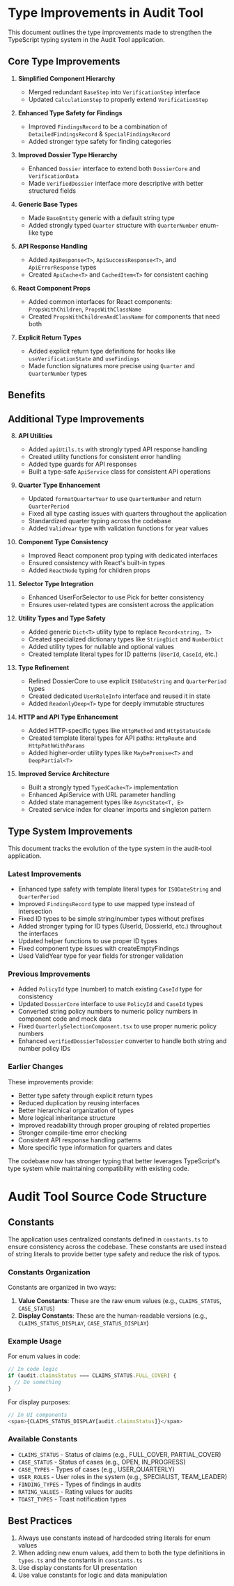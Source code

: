 # Type Improvements in Audit Tool

This document outlines the type improvements made to strengthen the TypeScript typing system in the Audit Tool application.

## Core Type Improvements

1. **Simplified Component Hierarchy**
   - Merged redundant `BaseStep` into `VerificationStep` interface
   - Updated `CalculationStep` to properly extend `VerificationStep`

2. **Enhanced Type Safety for Findings**
   - Improved `FindingsRecord` to be a combination of `DetailedFindingsRecord` & `SpecialFindingsRecord`
   - Added stronger type safety for finding categories

3. **Improved Dossier Type Hierarchy**
   - Enhanced `Dossier` interface to extend both `DossierCore` and `VerificationData`
   - Made `VerifiedDossier` interface more descriptive with better structured fields

4. **Generic Base Types**
   - Made `BaseEntity` generic with a default string type
   - Added strongly typed `Quarter` structure with `QuarterNumber` enum-like type 

5. **API Response Handling**
   - Added `ApiResponse<T>`, `ApiSuccessResponse<T>`, and `ApiErrorResponse` types
   - Created `ApiCache<T>` and `CachedItem<T>` for consistent caching

6. **React Component Props**
   - Added common interfaces for React components: `PropsWithChildren`, `PropsWithClassName`
   - Created `PropsWithChildrenAndClassName` for components that need both

7. **Explicit Return Types**
   - Added explicit return type definitions for hooks like `useVerificationState` and `useFindings`
   - Made function signatures more precise using `Quarter` and `QuarterNumber` types

## Benefits

## Additional Type Improvements

8. **API Utilities**
   - Added `apiUtils.ts` with strongly typed API response handling
   - Created utility functions for consistent error handling
   - Added type guards for API responses
   - Built a type-safe `ApiService` class for consistent API operations

9. **Quarter Type Enhancement**
   - Updated `formatQuarterYear` to use `QuarterNumber` and return `QuarterPeriod`
   - Fixed all type casting issues with quarters throughout the application
   - Standardized quarter typing across the codebase
   - Added `ValidYear` type with validation functions for year values

10. **Component Type Consistency**
    - Improved React component prop typing with dedicated interfaces
    - Ensured consistency with React's built-in types
    - Added `ReactNode` typing for children props
    
11. **Selector Type Integration**
    - Enhanced UserForSelector to use Pick<User> for better consistency
    - Ensures user-related types are consistent across the application
    
12. **Utility Types and Type Safety**
    - Added generic `Dict<T>` utility type to replace `Record<string, T>`
    - Created specialized dictionary types like `StringDict` and `NumberDict`
    - Added utility types for nullable and optional values
    - Created template literal types for ID patterns (`UserId`, `CaseId`, etc.)
    
13. **Type Refinement**
    - Refined DossierCore to use explicit `ISODateString` and `QuarterPeriod` types
    - Created dedicated `UserRoleInfo` interface and reused it in state
    - Added `ReadonlyDeep<T>` type for deeply immutable structures
    
14. **HTTP and API Type Enhancement**
    - Added HTTP-specific types like `HttpMethod` and `HttpStatusCode`
    - Created template literal types for API paths: `HttpRoute` and `HttpPathWithParams`
    - Added higher-order utility types like `MaybePromise<T>` and `DeepPartial<T>`
    
15. **Improved Service Architecture**
    - Built a strongly typed `TypedCache<T>` implementation
    - Enhanced ApiService with URL parameter handling
    - Added state management types like `AsyncState<T, E>`
    - Created service index for cleaner imports and singleton pattern

## Type System Improvements

This document tracks the evolution of the type system in the audit-tool application.

### Latest Improvements

- Enhanced type safety with template literal types for `ISODateString` and `QuarterPeriod`
- Improved `FindingsRecord` type to use mapped type instead of intersection
- Fixed ID types to be simple string/number types without prefixes
- Added stronger typing for ID types (UserId, DossierId, etc.) throughout the interfaces
- Updated helper functions to use proper ID types
- Fixed component type issues with createEmptyFindings
- Used ValidYear type for year fields for stronger validation

### Previous Improvements

- Added `PolicyId` type (number) to match existing `CaseId` type for consistency
- Updated `DossierCore` interface to use `PolicyId` and `CaseId` types
- Converted string policy numbers to numeric policy numbers in component code and mock data
- Fixed `QuarterlySelectionComponent.tsx` to use proper numeric policy numbers
- Enhanced `verifiedDossierToDossier` converter to handle both string and number policy IDs

### Earlier Changes

These improvements provide:
- Better type safety through explicit return types
- Reduced duplication by reusing interfaces 
- Better hierarchical organization of types
- More logical inheritance structure
- Improved readability through proper grouping of related properties
- Stronger compile-time error checking
- Consistent API response handling patterns
- More specific type information for quarters and dates

The codebase now has stronger typing that better leverages TypeScript's type system while maintaining compatibility with existing code.

# Audit Tool Source Code Structure

## Constants

The application uses centralized constants defined in `constants.ts` to ensure consistency across the codebase. These constants are used instead of string literals to provide better type safety and reduce the risk of typos.

### Constants Organization

Constants are organized in two ways:
1. **Value Constants**: These are the raw enum values (e.g., `CLAIMS_STATUS`, `CASE_STATUS`)
2. **Display Constants**: These are the human-readable versions (e.g., `CLAIMS_STATUS_DISPLAY`, `CASE_STATUS_DISPLAY`)

### Example Usage

For enum values in code:
```typescript
// In code logic
if (audit.claimsStatus === CLAIMS_STATUS.FULL_COVER) {
  // Do something
}
```

For display purposes:
```typescript
// In UI components
<span>{CLAIMS_STATUS_DISPLAY[audit.claimsStatus]}</span>
```

### Available Constants

- `CLAIMS_STATUS` - Status of claims (e.g., FULL_COVER, PARTIAL_COVER)
- `CASE_STATUS` - Status of cases (e.g., OPEN, IN_PROGRESS)
- `CASE_TYPES` - Types of cases (e.g., USER_QUARTERLY)
- `USER_ROLES` - User roles in the system (e.g., SPECIALIST, TEAM_LEADER)
- `FINDING_TYPES` - Types of findings in audits
- `RATING_VALUES` - Rating values for audits
- `TOAST_TYPES` - Toast notification types

## Best Practices

1. Always use constants instead of hardcoded string literals for enum values
2. When adding new enum values, add them to both the type definitions in `types.ts` and the constants in `constants.ts`
3. Use display constants for UI presentation
4. Use value constants for logic and data manipulation